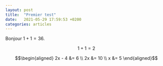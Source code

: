 ```yaml
---
layout: post
title:  "Premier test"
date:   2021-05-29 17:59:53 +0200
categories: articles
---
```


Bonjour $1+1=36$.

$$1+1=2$$

$$\begin{aligned} 2x - 4 &= 6 \\ 2x &= 10 \\ x &= 5 \end{aligned}$$
